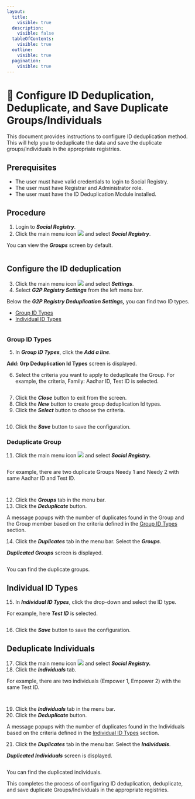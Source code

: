 ```yaml
---
layout:
  title:
    visible: true
  description:
    visible: false
  tableOfContents:
    visible: true
  outline:
    visible: true
  pagination:
    visible: true
---
```


# 📔 Configure ID Deduplication, Deduplicate, and Save Duplicate Groups/Individuals

This document provides instructions to configure ID deduplication method. This will help you to deduplicate the data and save the duplicate groups/individuals in the appropriate registries.

## Prerequisites

* The user must have valid credentials to login to Social Registry.
* The user must have Registrar and Administrator role.
* The user must have the ID Deduplication Module installed.

## Procedure

1. Login to _**Social Registry**_.&#x20;
2. Click the main menu icon ![](../../../../.gitbook/assets/main-menu.png) and select _**Social Registry**_.

You can view the _**Groups**_ screen by default.

<figure><img src="../../../../.gitbook/assets/social-registry.png" alt=""><figcaption></figcaption></figure>

## Configure the ID deduplication

3. Click the main menu icon ![](https://docs.openg2p.org/\~gitbook/image?url=https%3A%2F%2Fcontent.gitbook.com%2Fcontent%2FJZcdob2emEcLMvLyIxqT%2Fblobs%2F8OB4tqV7ZFODV0mhFdjA%2Fimage.png\&width=300\&dpr=4\&quality=100\&sign=d9c9a547\&sv=1) and select _**Settings**_.
4. Select _**G2P Registry Settings**_ from the left menu bar.

Below the _**G2P Registry Deduplication Settings,**_ you can find two ID types.

* [Group ID Types](configure-id-deduplication-deduplicate-and-save-duplicate-groups-individuals.md#group-id-types)
* [Individual ID Types](configure-id-deduplication-deduplicate-and-save-duplicate-groups-individuals.md#individual-id-types)

<figure><img src="../../../../.gitbook/assets/id-types (1).png" alt=""><figcaption></figcaption></figure>

### Group ID Types

5. In _**Group ID Types**_, click the _**Add a line**_.

**Add: Grp Deduplication Id Types** screen is displayed.

6. Select the criteria you want to apply to deduplicate the Group. For example, the criteria, Family: Aadhar ID, Test ID is selected.

<figure><img src="../../../../.gitbook/assets/add-grp-dedup-criteria.png" alt=""><figcaption></figcaption></figure>

7. Click the _**Close**_ button to exit from the screen.
8. Click the _**New**_ button to create group deduplication Id types.
9. Click the _**Select**_ button to choose the criteria.

<figure><img src="../../../../.gitbook/assets/grp-id-types.png" alt=""><figcaption></figcaption></figure>

10. Click the _**Save**_ button to save the configuration.

### Deduplicate Group

11. Click the main menu icon ![](../../../../.gitbook/assets/main-menu.png) and select _**Social Registry.**_

<figure><img src="../../../../.gitbook/assets/social-registry-deduplicate.png" alt=""><figcaption></figcaption></figure>

For example, there are two duplicate Groups Needy 1 and Needy 2 with same Aadhar ID and Test ID.

<figure><img src="../../../../.gitbook/assets/dup-1.png" alt=""><figcaption></figcaption></figure>

<figure><img src="../../../../.gitbook/assets/dup-2.png" alt=""><figcaption></figcaption></figure>

12. Click the _**Groups**_ tab in the menu bar.&#x20;
13. Click the _**Deduplicate**_ button.

A message popups with the number of duplicates found in the Group and the Group member based on the criteria defined in the [Group ID Types](configure-id-deduplication-deduplicate-and-save-duplicate-groups-individuals.md#group-id-types) section.

14. Click the _**Duplicates**_ tab in the menu bar. Select the _**Groups**_.

_**Duplicated Groups**_ screen is displayed.

<figure><img src="../../../../.gitbook/assets/duplicated-groups.png" alt=""><figcaption></figcaption></figure>

You can find the duplicate groups.

## Individual ID Types

15. In _**Individual ID Types**_, click the drop-down and select the ID type.

For example, here _**Test ID**_ is selected.

<figure><img src="../../../../.gitbook/assets/indual-id-types.png" alt=""><figcaption></figcaption></figure>

16. Click the _**Save**_ button to save the configuration.

## Deduplicate Individuals

17. Click the main menu icon ![](../../../../.gitbook/assets/main-menu.png) and select _**Social Registry.**_
18. Click the _**Individuals**_ tab.

For example, there are two individuals (Empower 1, Empower 2) with the same Test ID.

<figure><img src="../../../../.gitbook/assets/indual-dup-1.png" alt=""><figcaption></figcaption></figure>

<figure><img src="../../../../.gitbook/assets/indual-dup-2.png" alt=""><figcaption></figcaption></figure>

19. Click the _**Individuals**_ tab in the menu bar.&#x20;
20. &#x20;Click the _**Deduplicate**_ button.

A message popups with the number of duplicates found in the Individuals based on the criteria defined in the [Individual ID Types](configure-id-deduplication-deduplicate-and-save-duplicate-groups-individuals.md#individual-id-types) section.

21. Click the _**Duplicates**_ tab in the menu bar. Select the _**Individuals**_.

_**Duplicated Individuals**_ screen is displayed.

<figure><img src="../../../../.gitbook/assets/duplicated-individuals.png" alt=""><figcaption></figcaption></figure>

You can find the duplicated individuals.

This completes the process of configuring ID deduplication, deduplicate, and save duplicate Groups/Individuals in the appropriate registries.

